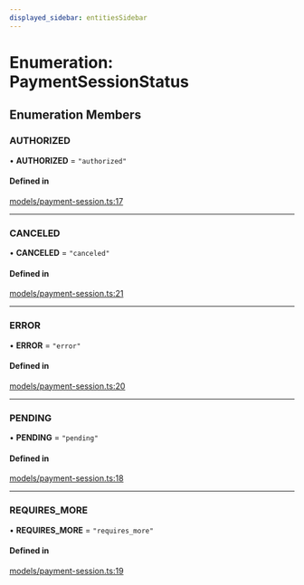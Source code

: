 ```yaml
---
displayed_sidebar: entitiesSidebar
---
```


# Enumeration: PaymentSessionStatus

## Enumeration Members

### AUTHORIZED

• **AUTHORIZED** = ``"authorized"``

#### Defined in

[models/payment-session.ts:17](https://github.com/medusajs/medusa/blob/3efeb6b84/packages/medusa/src/models/payment-session.ts#L17)

___

### CANCELED

• **CANCELED** = ``"canceled"``

#### Defined in

[models/payment-session.ts:21](https://github.com/medusajs/medusa/blob/3efeb6b84/packages/medusa/src/models/payment-session.ts#L21)

___

### ERROR

• **ERROR** = ``"error"``

#### Defined in

[models/payment-session.ts:20](https://github.com/medusajs/medusa/blob/3efeb6b84/packages/medusa/src/models/payment-session.ts#L20)

___

### PENDING

• **PENDING** = ``"pending"``

#### Defined in

[models/payment-session.ts:18](https://github.com/medusajs/medusa/blob/3efeb6b84/packages/medusa/src/models/payment-session.ts#L18)

___

### REQUIRES\_MORE

• **REQUIRES\_MORE** = ``"requires_more"``

#### Defined in

[models/payment-session.ts:19](https://github.com/medusajs/medusa/blob/3efeb6b84/packages/medusa/src/models/payment-session.ts#L19)
